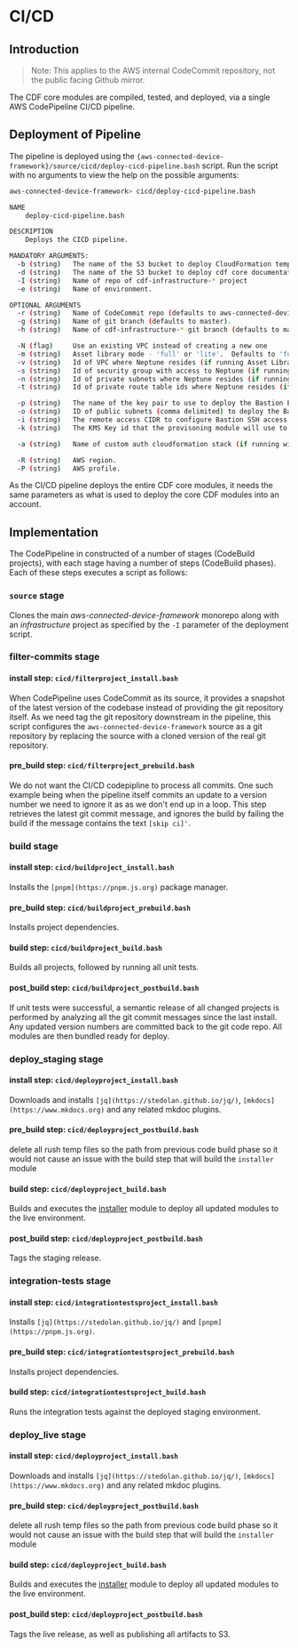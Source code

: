 # CI/CD
## Introduction

> Note: This applies to the AWS internal CodeCommit repository, not the public facing Github mirror.

The CDF core modules are compiled, tested, and deployed, via a single AWS CodePipeline CI/CD pipeline.

## Deployment of Pipeline

The pipeline is deployed using the `{aws-connected-device-framework}/source/cicd/deploy-cicd-pipeline.bash` script.  Run the script with no arguments to view the help on the possible arguments:

```sh
aws-connected-device-framework> cicd/deploy-cicd-pipeline.bash

NAME
    deploy-cicd-pipeline.bash

DESCRIPTION
    Deploys the CICD pipeline.

MANDATORY ARGUMENTS:
  -b (string)   The name of the S3 bucket to deploy CloudFormation templates to.
  -d (string)   The name of the S3 bucket to deploy cdf core documentation to.
  -I (string)   Name of repo of cdf-infrastructure-* project
  -e (string)   Name of environment.

OPTIONAL ARGUMENTS
  -r (string)   Name of CodeCommit repo (defaults to aws-connected-device-framework).
  -g (string)   Name of git branch (defaults to master).
  -h (string)   Name of cdf-infrastructure-* git branch (defaults to master).

  -N (flag)     Use an existing VPC instead of creating a new one
  -m (string)   Asset library mode - 'full' or 'lite'.  Defaults to 'full'
  -v (string)   Id of VPC where Neptune resides (if running Asset Library in 'full' mode)
  -s (string)   Id of security group with access to Neptune (if running Asset Library in 'full' mode)
  -n (string)   Id of private subnets where Neptune resides (if running Asset Library in 'full' mode)
  -t (string)   Id of private route table ids where Neptune resides (if running Asset Library in 'full' mode)

  -p (string)   The name of the key pair to use to deploy the Bastion EC2 host.
  -o (string)   ID of public subnets (comma delimited) to deploy the Bastion into (required if -N set, and Asset Library 'full' mode)
  -i (string)   The remote access CIDR to configure Bastion SSH access (e.g. 1.2.3.4/32).
  -k (string)   The KMS Key id that the provisoning module will use to decrypt sensitive information.  If not provided, a new KMS key with the alias 'cdf' is created.

  -a (string)   Name of custom auth cloudformation stack (if running with custom auth enabled)

  -R (string)   AWS region.
  -P (string)   AWS profile.
```

As the CI/CD pipeline deploys the entire CDF core modules, it needs the same parameters as what is used to deploy the core CDF modules into an account.

## Implementation

The CodePipeline in constructed of a number of stages (CodeBuild projects), with each stage having a number of steps (CodeBuild phases).  Each of these steps executes a script as follows:

### `source` stage

Clones the main _aws-connected-device-framework_ monorepo along with an _infrastructure_ project as specified by the `-I` parameter of the deployment script.

### filter-commits stage

#### install step:  `cicd/filterproject_install.bash`

When CodePipeline uses CodeCommit as its source, it provides a snapshot of the latest version of the codebase instead of providing the git repository itself.  As we need tag the git repository downstream in the pipeline, this script configures the `aws-connected-device-framework` source as a git repository by replacing the source with a cloned version of the real git repository.

#### pre_build step:  `cicd/filterproject_prebuild.bash`

We do not want the CI/CD codepipline to process all commits.  One such example being when the pipeline itself commits an update to a version number we need to ignore it as as we don't end up in a loop.  This step retrieves the latest git commit message, and ignores the build by failing the build if the message contains the text `[skip ci]'`.

### build stage

#### install step:  `cicd/buildproject_install.bash`

Installs the `[pnpm](https://pnpm.js.org)` package manager.

#### pre_build step:  `cicd/buildproject_prebuild.bash`

Installs project dependencies.

#### build step:  `cicd/buildproject_build.bash`

Builds all projects, followed by running all unit tests.

#### post_build step:  `cicd/buildproject_postbuild.bash`

If unit tests were successful, a semantic release of all changed projects is performed by analyzing all the git commit messages since the last install.  Any updated version numbers are committed back to the git code repo.  All modules are then bundled ready for deploy.

### deploy_staging stage

#### install step:  `cicd/deployproject_install.bash`

Downloads and installs `[jq](https://stedolan.github.io/jq/)`, `[mkdocs](https://www.mkdocs.org)` and any related mkdoc plugins.

#### pre_build step:  `cicd/deployproject_postbuild.bash`

delete all rush temp files so the path from previous code build phase so it would not cause an issue with the build step that will build the `installer` module

#### build step:  `cicd/deployproject_build.bash`

Builds and executes the [installer](../packages/services/installer/README.md) module to deploy all updated modules to the live environment.

#### post_build step:  `cicd/deployproject_postbuild.bash`

Tags the staging release.

### integration-tests stage

#### install step:  `cicd/integrationtestsproject_install.bash`

Installs `[jq](https://stedolan.github.io/jq/)` and `[pnpm](https://pnpm.js.org)`.

#### pre_build step:  `cicd/integrationtestsproject_prebuild.bash`

Installs project dependencies.

#### build step:  `cicd/integrationtestsproject_build.bash`

Runs the integration tests against the deployed staging environment.

### deploy_live stage

#### install step:  `cicd/deployproject_install.bash`

Downloads and installs `[jq](https://stedolan.github.io/jq/)`, `[mkdocs](https://www.mkdocs.org)` and any related mkdoc plugins.
#### pre_build step:  `cicd/deployproject_postbuild.bash`

delete all rush temp files so the path from previous code build phase so it would not cause an issue with the build step that will build the `installer` module

#### build step:  `cicd/deployproject_build.bash`

Builds and executes the [installer](../packages/services/installer/README.md) module to deploy all updated modules to the live environment.

#### post_build step:  `cicd/deployproject_postbuild.bash`

Tags the live release, as well as publishing all artifacts to S3.